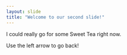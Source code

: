 ```yaml
---
layout: slide
title: "Welcome to our second slide!"
---
```

I could really go for some Sweet Tea right now.

Use the left arrow to go back!

